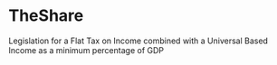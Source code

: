 # TheShare
Legislation for a Flat Tax on Income combined with a Universal Based Income as a minimum percentage of GDP
